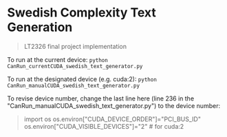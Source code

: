 # Swedish Complexity Text Generation #
>LT2326 final project implementation

To run at the current device:  ```python CanRun_currentCUDA_swedish_text_generator.py```

To run at the designated device (e.g. cuda:2):  ```python CanRun_manualCUDA_swedish_text_generator.py```

To revise device number, change the last line here (line 236 in the "CanRun_manualCUDA_swedish_text_generator.py") to the device number:
>import os
>os.environ["CUDA_DEVICE_ORDER"]="PCI_BUS_ID"
>os.environ["CUDA_VISIBLE_DEVICES"]="2" # for cuda:2
